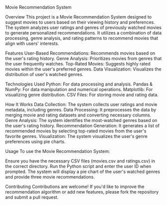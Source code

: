 Movie Recommendation System

Overview
This project is a Movie Recommendation System designed to suggest movies to users based on their viewing history and preferences. The system analyzes user ratings and genres of previously watched movies to generate personalized recommendations. It utilizes a combination of data processing, genre analysis, and rating patterns to recommend movies that align with users' interests.

Features
User-Based Recommendations: Recommends movies based on the user's rating history.
Genre Analysis: Prioritizes movies from genres that the user frequently watches.
Top-Rated Movies: Suggests highly rated movies within the user's preferred genres.
Data Visualization: Visualizes the distribution of user's watched genres.

Technologies Used
Python: For data processing and analysis.
Pandas & NumPy: For data manipulation and numerical operations.
Matplotlib: For visualizing genre distribution.
CSV Files: For storing movie and rating data.

How It Works
Data Collection: The system collects user ratings and movie metadata, including genres.
Data Processing: It preprocesses the data by merging movie and rating datasets and converting necessary columns.
Genre Analysis: The system identifies the most-watched genres based on the user's rating history.
Recommendation Generation: It generates a list of recommended movies by selecting top-rated movies from the user's favorite genres.
Visualization: The system visualizes the user's genre preferences using pie charts.

Usage
To use the Movie Recommendation System:

Ensure you have the necessary CSV files (movies.csv and ratings.csv) in the correct directory.
Run the Python script and enter the user ID when prompted.
The system will display a pie chart of the user's watched genres and provide three movie recommendations.

Contributing
Contributions are welcome! If you'd like to improve the recommendation algorithm or add new features, please fork the repository and submit a pull request.
